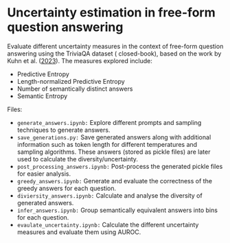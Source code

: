 # Uncertainty estimation in free-form question answering

Evaluate different uncertainty measures in the context of free-form question answering using the TriviaQA dataset (
closed-book), based on the work by Kuhn et al. ([2023](https://arxiv.org/pdf/2302.09664)). The measures explored
include:

- Predictive Entropy
- Length-normalized Predictive Entropy
- Number of semantically distinct answers
- Semantic Entropy

Files:

- `generate_answers.ipynb:` Explore different prompts and sampling techniques to generate answers.
- `save_generations.py:` Save generated answers along with additional information such as token length for different
  temperatures and sampling algorithms. These answers (stored as pickle files) are later used to
  calculate the
  diversity/uncertainty.
- `post_processing_answers.ipynb:` Post-process the generated pickle files for easier analysis.
- `greedy_answers.ipynb:` Generate and evaluate the correctness of the greedy answers for each question.
- `diviersity_answers.ipynb:` Calculate and analyse the diversity of generated answers.
- `infer_answers.ipynb:` Group semantically equivalent answers into bins for each question.
- `evaulate_uncertainty.ipynb:` Calculate the different uncertainty measures and evaluate them using AUROC.
